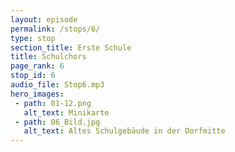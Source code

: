 ```yaml
---
layout: episode
permalink: /stops/6/
type: stop
section_title: Erste Schule
title: Schulchors
page_rank: 6
stop_id: 6
audio_file: Stop6.mp3
hero_images:
 - path: 01-12.png
   alt_text: Minikarte
 - path: 06_Bild.jpg
   alt_text: Altes Schulgebäude in der Dorfmitte
---
```

